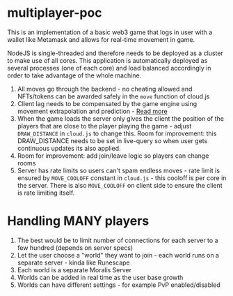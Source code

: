 # multiplayer-poc

This is an implementation of a basic web3 game that logs in user with a wallet like Metamask and allows for real-time movement in game.

NodeJS is single-threaded and therefore needs to be deployed as a cluster to make use of all cores. This application is automatically deployed as several processes (one of each core) and load balanced accordingly in order to take advantage of the whole machine.


1) All moves go through the backend - no cheating allowed and NFTs/tokens can be awarded safely in the `move` function of cloud.js
2) Client lag needs to be compensated by the game engine using movement extrapolation and prediction - [Read more](https://www.gabrielgambetta.com/client-server-game-architecture.html)
3) When the game loads the server only gives the client the position of the players that are close to the player playing the game - adjust `DRAW_DISTANCE` in `cloud.js` to change this. Room for improvement: this DRAW_DISTANCE needs to be set in live-query so when user gets continuous updates its also applied.
4) Room for improvement: add join/leave logic so players can change rooms
5) Server has rate limits so users can't spam endless moves - rate limit is ensured by `MOVE_COOLOFF` constant in `cloud.js` - this cooloff is per core in the server. There is also `MOVE_COOLOFF` on client side to ensure the client is rate limiting itself.



# Handling MANY players
1) The best would be to limit number of connections for each server to a few hundred (depends on server specs)
2) Let the user choose a "world" they want to join - each world runs on a separate server - kinda like Runescape
3) Each world is a separate Moralis Server
4) Worlds can be added in real time as the user base growth 
5) Worlds can have different settings - for example PvP enabled/disabled


